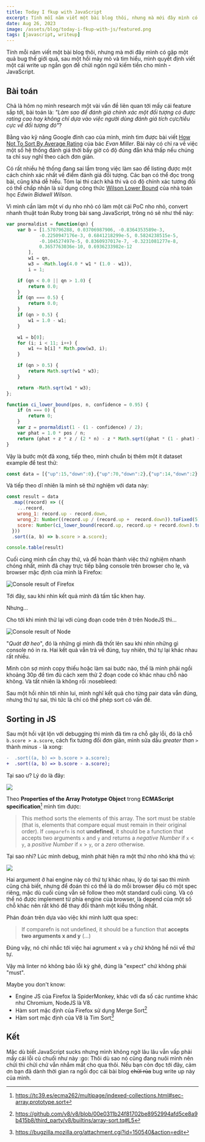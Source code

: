 ```yaml
---
title: Today I fkup with JavaScript
excerpt: Tính mỗi năm viết một bài blog thôi, nhưng mà mới đây mình có gặp một quả bug thế giới quá, sau một hồi mày mò và tìm hiểu, mình quyết định viết một cái write up ngắn gọn để chửi ngôn ngữ kiếm tiền cho mình - JavaScript.
date: Aug 26, 2023
image: /assets/blog/today-i-fkup-with-js/featured.png
tags: [javascript, writeup]
---
```


Tính mỗi năm viết một bài blog thôi, nhưng mà mới đây mình có gặp một quả bug thế giới quá, sau một hồi mày mò và tìm hiểu, mình quyết định viết một cái write up ngắn gọn để chửi ngôn ngữ kiếm tiền cho mình - JavaScript.

## Bài toán

Chả là hôm nọ mình research một vài vấn đề liên quan tới mấy cái feature sắp tới, bài toán là: *"Làm sao để đánh giá chính xác một đối tượng có được rating cao hay không chỉ dựa vào việc người dùng đánh giá tích cực/tiêu cực về đối tượng đó"*?

Bằng vào kỹ năng Google đỉnh cao của mình, mình tìm được bài viết [How Not To Sort By Average Rating](https://www.evanmiller.org/how-not-to-sort-by-average-rating.html) của bác *Evan Miller*. Bài này có chỉ ra về việc một số hệ thống đánh giá thời bấy giờ có độ đúng đắn khá thấp nếu chúng ta chỉ suy nghĩ theo cách đơn giản.

Có rất nhiều hệ thống đang sai lầm trong việc làm sao để listing được một cách chính xác nhất về điểm đánh giá đối tượng. Các bạn có thể đọc trong bài, cũng khá dễ hiểu. Tóm lại thì cách khả thi và có độ chính xác tương đối có thể chấp nhận là sử dụng công thức [Wilson Lower Bound](https://en.wikipedia.org/wiki/Binomial_proportion_confidence_interval?useskin=vector#Wilson_score_interval) của nhà toán học *Edwin Bidwell Wilson*.

Vì mình cần làm một ví dụ nho nhỏ có làm một cái PoC nho nhỏ, convert nhanh thuật toán Ruby trong bài sang JavaScript, trông nó sẽ như thế này:

```js
var pnormaldist = function(qn) {
    var b = [1.570796288, 0.03706987906, -0.8364353589e-3,
            -0.2250947176e-3, 0.6841218299e-5, 0.5824238515e-5,
            -0.104527497e-5, 0.8360937017e-7, -0.3231081277e-8,
            0.3657763036e-10, 0.6936233982e-12
        ],
        w1 = qn,
        w3 = -Math.log(4.0 * w1 * (1.0 - w1)),
        i = 1;

    if (qn < 0.0 || qn > 1.0) {
        return 0.0;
    }
    if (qn === 0.5) {
        return 0.0;
    }
    if (qn > 0.5) {
        w1 = 1.0 - w1;
    }

    w1 = b[0];
    for (i; i < 11; i++) {
        w1 += b[i] * Math.pow(w3, i);
    }

    if (qn > 0.5) {
        return Math.sqrt(w1 * w3);
    }

    return -Math.sqrt(w1 * w3);
};

function ci_lower_bound(pos, n, confidence = 0.95) {
    if (n === 0) {
        return 0;
    }
    var z = pnormaldist(1 - (1 - confidence) / 2);
    var phat = 1.0 * pos / n;
    return (phat + z * z / (2 * n) - z * Math.sqrt((phat * (1 - phat) + z * z / (4 * n)) / n)) / (1 + z * z / n);
}
```

Vậy là bước một đã xong, tiếp theo, mình chuẩn bị thêm một ít dataset example để test thử:

```js
const data = [{"up":15,"down":0},{"up":70,"down":2},{"up":14,"down":2},{"up":4,"down":2},{"up":2,"down":15},{"up":5,"down":2},{"up":8,"down":6},{"up":37,"down":5},{"up":21,"down":23},{"up":52,"down":8},{"up":28,"down":12},{"up":147,"down":2},{"up":61,"down":1},{"up":30,"down":1},{"up":23,"down":5},{"up":40,"down":1},{"up":37,"down":2},{"up":61,"down":6},{"up":54,"down":2},{"up":18,"down":0},{"up":12,"down":2},{"up":68,"down":2}]
```

Và tiếp theo dĩ nhiên là mình sẽ thử nghiệm với data này:

```js
const result = data
  .map((record) => ({
    ...record,
    wrong_1: record.up - record.down,
    wrong_2: Number((record.up / (record.up +  record.down)).toFixed(5)),
    score: Number(ci_lower_bound(record.up, record.up + record.down).toFixed(5))
  }))
  .sort((a, b) => b.score > a.score);

console.table(result)
```

Cuối cùng mình cần chạy thử, và để hoàn thành việc thử nghiệm nhanh chóng nhất, mình đã chạy trực tiếp bằng console trên browser cho lẹ, và browser mặc định của mình là Firefox:

![Console result of Firefox](/assets/blog/today-i-fkup-with-js/firefox-console.png)

Tới đây, sau khi nhìn kết quả mình đã tấm tắc khen hay.

Nhưng...

Cho tới khi mình thử lại với cùng đoạn code trên ở trên NodeJS thì...

![Console result of Node](/assets/blog/today-i-fkup-with-js/node-console.png)

"*Quát đờ heo*", đó là những gì mình đã thốt lên sau khi nhìn những gì console nó in ra. Hai kết quả vẫn trả về đúng, tuy nhiên, thứ tự lại khác nhau rất nhiều.

Mình còn sợ mình copy thiếu hoặc làm sai bước nào, thế là mình phải ngồi khoảng 30p để tìm đủ cách xem thử 2 đoạn code có khác nhau chỗ nào không. Và tất nhiên là không rồi :nosebleed:

Sau một hồi nhìn tới nhìn lui, mình nghĩ kết quả cho từng pair data vẫn đúng, nhưng thứ tự sai, thì tức là chỉ có thể phép sort có vấn đề.

## Sorting in JS

Sau một hồi vật lộn với debugging thì mình đã tìm ra chỗ gây lỗi, đó là chỗ `b.score > a.score`, cách fix tương đối đơn giản, mình sửa dấu *greater than* `>` thành *minus* `-` là xong:

```diff
-  .sort((a, b) => b.score > a.score);
+  .sort((a, b) => b.score - a.score);
```

Tại sao ư? Lý do là đây:

![](/assets/blog/today-i-fkup-with-js/lsp.png)

Theo **Properties of the Array Prototype Object** trong **ECMAScript specification**[^0] mình tìm được:

> This method sorts the elements of this array. The sort must be stable (that is, elements that compare equal must remain in their original order). If `comparefn` is not **undefined**, it should be a function that accepts two arguments `x` and `y` and returns a *negative Number* if `x` < `y`, a *positive Number* if `x` > `y`, or a *zero* otherwise.

[^0]: https://tc39.es/ecma262/multipage/indexed-collections.html#sec-array.prototype.sort

Tại sao nhỉ? Lúc mình debug, mình phát hiện ra một thứ nho nhỏ khá thú vị:

![](/assets/blog/today-i-fkup-with-js/compare-console.png)

Hai argument ở hai engine này có thứ tự khác nhau, lý do tại sao thì mình cũng chả biết, nhưng để đoán thì có thể là do mỗi browser đều có một spec riêng, mặc dù cuối cùng vẫn sẽ follow theo một standard cuối cùng. Và có thể nó được implement từ phía engine của browser, là depend của một số chỗ khác nên rất khó để thay đổi thành một kiểu thống nhất.

Phán đoán trên dựa vào việc khi mình lướt qua spec:
> If comparefn is not undefined, it should be a function that **accepts two arguments x and y** (...)

Đúng vậy, nó chỉ nhắc tới việc hai agrument `x` và `y` chứ không hề nói về thứ tự.

Vậy mà linter nó không báo lỗi kỳ ghê, đúng là "expect" chứ không phải "must".

Maybe you don't know:
- Engine JS của Firefox là SpiderMonkey, khác với đa số các runtime khác như Chromium, NodeJS là V8.
- Hàm sort mặc định của Firefox sử dụng Merge Sort[^1]
- Hàm sort mặc định của V8 là Tim Sort[^2]

[^1]: https://github.com/v8/v8/blob/00e0311b24f81702be8952994afd5ce8a9b415b8/third_party/v8/builtins/array-sort.tq#L5
[^2]: https://bugzilla.mozilla.org/attachment.cgi?id=150540&action=edit

## Kết

Mặc dù biết JavaScript sucks nhưng mình không ngờ lâu lâu vẫn vấp phải mấy cái lỗi củ chuối như này :go: Thôi dù sao nó cũng đang nuôi mình nên chửi thì chửi chứ vẫn nhắm mắt cho qua thôi. Nếu bạn còn đọc tới đây, cảm ơn bạn đã dành thời gian ra ngồi đọc cái bài blog ~~chửi rủa~~ bug write up này của mình.
